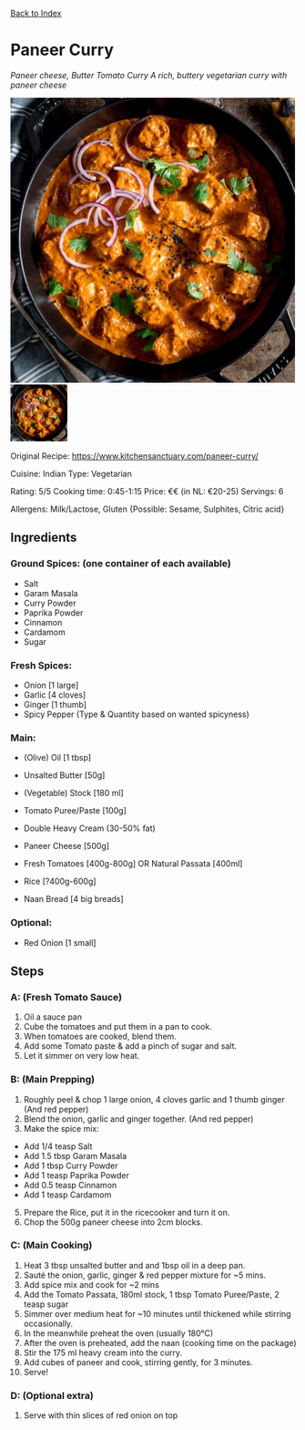 [Back to Index](/index.md)

# Paneer Curry
*Paneer cheese, Butter Tomato Curry*
*A rich, buttery vegetarian curry with paneer cheese*

![Paneer Curry Icon](/images/paneer-curry-icon.jpg)
<img src="/images/paneer-curry-icon.jpg" alt="Paneer Curry Icon" height="100"/>

Original Recipe: https://www.kitchensanctuary.com/paneer-curry/

Cuisine: Indian
Type: Vegetarian

Rating: 5/5
Cooking time: 0:45-1:15
Price: €€ (in NL: €20-25)
Servings: 6

Allergens: Milk/Lactose, Gluten {Possible: Sesame, Sulphites, Citric acid}

## Ingredients

### Ground Spices: (one container of each available)
- Salt
- Garam Masala 
- Curry Powder
- Paprika Powder
- Cinnamon
- Cardamom
- Sugar


### Fresh Spices:
- Onion [1 large]
- Garlic [4 cloves]
- Ginger [1 thumb]
- Spicy Pepper (Type & Quantity based on wanted spicyness)


### Main:
- (Olive) Oil [1 tbsp]
- Unsalted Butter [50g]
- (Vegetable) Stock [180 ml]
- Tomato Puree/Paste [100g]
- Double Heavy Cream (30-50% fat)
- Paneer Cheese [500g]
- Fresh Tomatoes [400g-800g] OR Natural Passata [400ml]

- Rice [?400g-600g]
- Naan Bread [4 big breads]

### Optional:
- Red Onion [1 small]





## Steps


### A: (Fresh Tomato Sauce)
1. Oil a sauce pan
2. Cube the tomatoes and put them in a pan to cook.
3. When tomatoes are cooked, blend them.
4. Add some Tomato paste & add a pinch of sugar and salt.
5. Let it simmer on very low heat.


### B: (Main Prepping)
1. Roughly peel & chop 1 large onion, 4 cloves garlic and 1 thumb ginger (And red pepper)
2. Blend the onion, garlic and ginger together. (And red pepper)
4. Make the spice mix:
 - Add 1/4 teasp Salt
 - Add 1.5 tbsp Garam Masala
 - Add 1 tbsp Curry Powder
 - Add 1 teasp Paprika Powder
 - Add 0.5 teasp Cinnamon
 - Add 1 teasp Cardamom
5. Prepare the Rice, put it in the ricecooker and turn it on.
6. Chop the 500g paneer cheese into 2cm blocks.



### C: (Main Cooking)
1. Heat 3 tbsp unsalted butter and and 1bsp oil in a deep pan.
2. Sauté the onion, garlic, ginger & red pepper mixture for ~5 mins.
3. Add spice mix and cook for ~2 mins
4. Add the Tomato Passata, 180ml stock, 1 tbsp Tomato Puree/Paste, 2 teasp sugar 
5. Simmer over medium heat for ~10 minutes until thickened while stirring occasionally.
6. In the meanwhile preheat the oven (usually 180°C)
7. After the oven is preheated, add the naan (cooking time on the package)
8. Stir the 175 ml heavy cream into the curry.
9. Add cubes of paneer and cook, stirring gently, for 3 minutes.
10. Serve!

### D: (Optional extra)
1. Serve with thin slices of red onion on top














